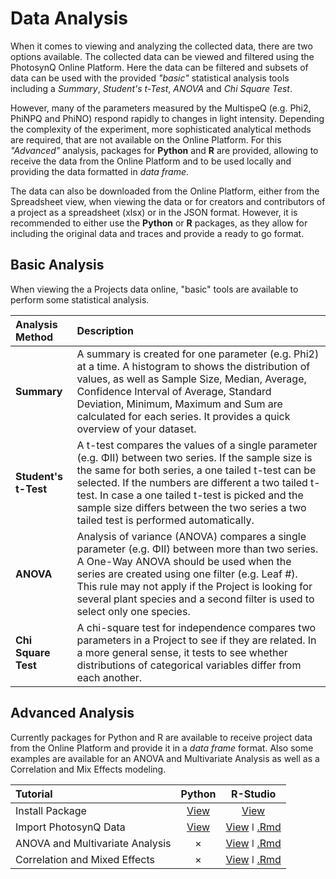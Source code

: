 # Data Analysis

When it comes to viewing and analyzing the collected data, there are two options available. The collected data can be viewed and filtered using the PhotosynQ Online Platform. Here the data can be filtered and subsets of data can be used with the provided *"basic"* statistical analysis tools including a *Summary*, *Student's t-Test*, *ANOVA* and *Chi Square Test*.

However, many of the parameters measured by the MultispeQ (e.g. Phi2, PhiNPQ and PhiNO) respond rapidly to changes in light intensity. Depending the complexity of the experiment, more sophisticated analytical methods are required, that are not available on the Online Platform. For this *"Advanced"* analysis, packages for **Python** and **R** are provided, allowing to receive the data from the Online Platform and to be used locally and providing the data formatted in *data frame*.

The data can also be downloaded from the Online Platform, either from the Spreadsheet view, when viewing the data or for creators and contributors of a project as a spreadsheet (xlsx) or in the JSON format. However, it is recommended to either use the **Python** or **R** packages, as they allow for including the original data and traces and provide a ready to go format.

## Basic Analysis

When viewing the a Projects data online, "basic" tools are available to perform some statistical analysis.

| Analysis Method | Description |
| :-------------- | :---- |
| **Summary** | A summary is created for one parameter (e.g. Phi2) at a time. A histogram to shows the distribution of values, as well as Sample Size, Median, Average, Confidence Interval of Average, Standard Deviation, Minimum, Maximum and Sum are calculated for each series. It provides a quick overview of your dataset. |
| **Student's t-Test** | A t-test compares the values of a single parameter (e.g. ΦII) between two series. If the sample size is the same for both series, a one tailed t-test can be selected. If the numbers are different a two tailed t-test. In case a one tailed t-test is picked and the sample size differs between the two series a two tailed test is performed automatically. |
| **ANOVA**| Analysis of variance (ANOVA) compares a single parameter (e.g. ΦII) between more than two series. A One-Way ANOVA should be used when the series are created using one filter (e.g. Leaf #). This rule may not apply if the Project is looking for several plant species and a second filter is used to select only one species. |
| **Chi Square Test** | A chi-square test for independence compares two parameters in a Project to see if they are related. In a more general sense, it tests to see whether distributions of categorical variables differ from each another. |

## Advanced Analysis

Currently packages for Python and R are available to receive project data from the Online Platform and provide it in a *data frame* format. Also some examples are available for an ANOVA and Multivariate Analysis as well as a Correlation and Mix Effects modeling.

| Tutorial                        |      Python      |           R-Studio           |
| :------------------------------ | :--------------: | :--------------------------: |
| Install Package                 | [View][Python-1] |         [View][R-1]          |
| Import PhotosynQ Data           | [View][Python-2] | [View][R-2] ǀ [.Rmd][R-Rmd1] |
| ANOVA and Multivariate Analysis |        ×         | [View][R-3] ǀ [.Rmd][R-Rmd2] |
| Correlation and Mixed Effects   |        ×         | [View][R-4] ǀ [.Rmd][R-Rmd3] |

[Python-1]: ../view-and-analyze-data/python/python-install.md
[Python-2]: ../view-and-analyze-data/python/python-connect-python-to-photosynq.md

[R-1]: ../view-and-analyze-data/r/r-install.md
[R-2]: ../view-and-analyze-data/r/r-import-photosynq-data.md
[R-3]: ../view-and-analyze-data/r/r-anova-and-multivariate-analysis.md
[R-4]: ../view-and-analyze-data/r/r-correlation-and-mixed-effects.md

[R-Rmd1]: https://photosynqprod.s3.amazonaws.com/files/tutorials/data_analysis/r_import_photosynq_data.Rmd
[R-Rmd2]: https://photosynqprod.s3.amazonaws.com/files/tutorials/data_analysis/r_anova_and_multivariate_analysis.Rmd
[R-Rmd3]: https://photosynqprod.s3.amazonaws.com/files/tutorials/data_analysis/r_correlation_and_mixed_effects.Rmd
